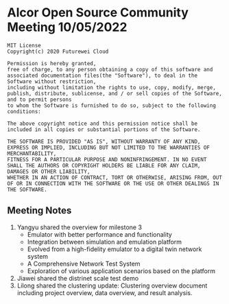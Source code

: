 # Alcor Open Source Community Meeting 10/05/2022


    MIT License
    Copyright(c) 2020 Futurewei Cloud

    Permission is hereby granted,
    free of charge, to any person obtaining a copy of this software and associated documentation files(the "Software"), to deal in the Software without restriction,
    including without limitation the rights to use, copy, modify, merge, publish, distribute, sublicense, and / or sell copies of the Software, and to permit persons
    to whom the Software is furnished to do so, subject to the following conditions:

    The above copyright notice and this permission notice shall be included in all copies or substantial portions of the Software.

    THE SOFTWARE IS PROVIDED "AS IS", WITHOUT WARRANTY OF ANY KIND, EXPRESS OR IMPLIED, INCLUDING BUT NOT LIMITED TO THE WARRANTIES OF MERCHANTABILITY,
    FITNESS FOR A PARTICULAR PURPOSE AND NONINFRINGEMENT. IN NO EVENT SHALL THE AUTHORS OR COPYRIGHT HOLDERS BE LIABLE FOR ANY CLAIM, DAMAGES OR OTHER LIABILITY,
    WHETHER IN AN ACTION OF CONTRACT, TORT OR OTHERWISE, ARISING FROM, OUT OF OR IN CONNECTION WITH THE SOFTWARE OR THE USE OR OTHER DEALINGS IN THE SOFTWARE.


## Meeting Notes

1. Yangyu shared the overview for milestone 3  
    * Emulator with better performance and functionality 
    * Integration between simulation and emulation platform
    * Evolved from a high-fidelity emulator to a digital twin network system
    * A Comprehensive Network Test System
    * Exploration of various application scenarios based on the platform
2. Jiawei shared the distrinet scale test demo
3. Lilong shared the clustering update: Clustering overview document including project overview, data overview, and result analysis. 
		
		
		
		

